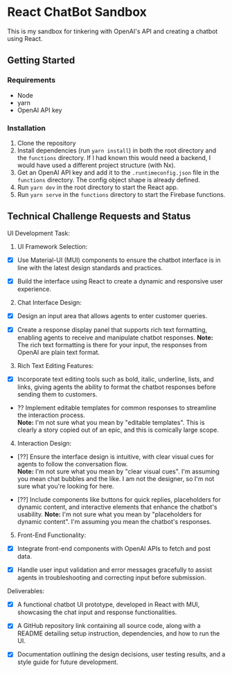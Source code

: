 # React ChatBot Sandbox

This is my sandbox for tinkering with OpenAI's API and creating a chatbot using React.

## Getting Started

### Requirements
 - Node
 - yarn
 - OpenAI API key

### Installation

1. Clone the repository
2. Install dependencies (run `yarn install`) in both the root directory and the `functions` directory.  If I had known this would need a backend, I would have used a different project structure (with Nx).
3. Get an OpenAI API key and add it to the `.runtimeconfig.json` file in the `functions` directory. The config object shape is already defined.
4. Run `yarn dev` in the root directory to start the React app.
5. Run `yarn serve` in the `functions` directory to start the Firebase functions.

## Technical Challenge Requests and Status

UI Development Task:

1. UI Framework Selection:

 - [x] Use Material-UI (MUI) components to ensure the chatbot interface is in line with the latest design standards and practices.

 - [x] Build the interface using React to create a dynamic and responsive user experience.

2. Chat Interface Design:

 - [x] Design an input area that allows agents to enter customer queries.

 - [x] Create a response display panel that supports rich text formatting, enabling agents to receive and manipulate chatbot responses.
    **Note:** The rich text formatting is there for your input, the responses from OpenAI are plain text format.

3. Rich Text Editing Features:

 - [x] Incorporate text editing tools such as bold, italic, underline, lists, and links, giving agents the ability to format the chatbot responses before sending them to customers.

 - ?? Implement editable templates for common responses to streamline the interaction process.  
    **Note:** I'm not sure what you mean by "editable templates". This is clearly a story copied out of an epic, and this is comically large scope.

4. Interaction Design:

 - [??] Ensure the interface design is intuitive, with clear visual cues for agents to follow the conversation flow.  
    **Note:** I'm not sure what you mean by "clear visual cues". I'm assuming you mean chat bubbles and the like. I am not the designer, so I'm not sure what you're looking for here.

 - [??] Include components like buttons for quick replies, placeholders for dynamic content, and interactive elements that enhance the chatbot's usability.
    **Note:** I'm not sure what you mean by "placeholders for dynamic content". I'm assuming you mean the chatbot's responses.

5. Front-End Functionality:

 - [x] Integrate front-end components with OpenAI APIs to fetch and post data.

 - [x] Handle user input validation and error messages gracefully to assist agents in troubleshooting and correcting input before submission.

Deliverables:

 - [x] A functional chatbot UI prototype, developed in React with MUI, showcasing the chat input and response functionalities.

 - [x] A GitHub repository link containing all source code, along with a README detailing setup instruction, dependencies, and how to run the UI.

 - [x] Documentation outlining the design decisions, user testing results, and a style guide for future development.


